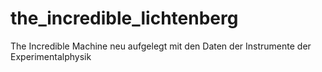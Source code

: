 # the_incredible_lichtenberg
The Incredible Machine neu aufgelegt mit den Daten der Instrumente der Experimentalphysik 
